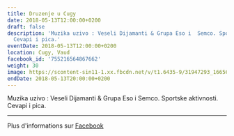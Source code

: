 ```yaml
---
title: Druzenje u Cugy
date: 2018-05-13T12:00:00+0200
draft: false
description: 'Muzika uzivo : Veseli Dijamanti & Grupa Eso i  Semco. Sportske aktivnosti.
  Cevapi i pica.'
eventDate: 2018-05-13T12:00:00+0200
location: Cugy, Vaud
facebook_id: '755216564867662'
weight: 30
image: https://scontent-sin11-1.xx.fbcdn.net/v/t1.6435-9/31947293_1665614486867697_1159691004425535488_n.jpg?_nc_cat=104&ccb=1-7&_nc_sid=9e60e4&_nc_ohc=Ld-fy40DicQQ7kNvwGksY31&_nc_oc=Adnkxok3ArKJRQeSIgvwOZfk5XiU-0jTdtokCS-20J_pu9jzXBiW94uXrTYCI6IQyjE&_nc_zt=23&_nc_ht=scontent-sin11-1.xx&edm=ABTKTjYEAAAA&_nc_gid=DDBJCMzEQ9tk2ES_3tuDHA&oh=00_AfI9FdAOjvIuORJmUfUC17pv3mztKH5v92S8OQVPX-ajDQ&oe=685348DA
endDate: 2018-05-13T20:00:00+0200
---
```


Muzika uzivo : Veseli Dijamanti & Grupa Eso i  Semco. Sportske aktivnosti. Cevapi i pica.

---

Plus d'informations sur [Facebook](https://facebook.com/events/755216564867662)